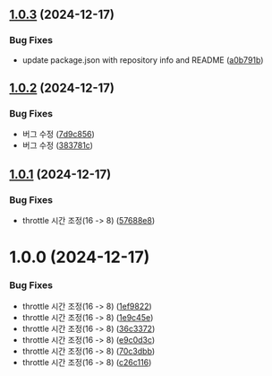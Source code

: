 ## [1.0.3](https://github.com/freechird2/scrollmeter/compare/v1.0.2...v1.0.3) (2024-12-17)


### Bug Fixes

* update package.json with repository info and README ([a0b791b](https://github.com/freechird2/scrollmeter/commit/a0b791b050e92ab678a8f1918d117b02f16adbb4))

## [1.0.2](https://github.com/freechird2/scrollmeter/compare/v1.0.1...v1.0.2) (2024-12-17)


### Bug Fixes

* 버그 수정 ([7d9c856](https://github.com/freechird2/scrollmeter/commit/7d9c8561effd92129df605592beeec8e34e69770))
* 버그 수정 ([383781c](https://github.com/freechird2/scrollmeter/commit/383781c0dbfd225249c095e3f060f6ef8db18604))

## [1.0.1](https://github.com/freechird2/scrollmeter/compare/v1.0.0...v1.0.1) (2024-12-17)


### Bug Fixes

* throttle 시간 조정(16 -> 8) ([57688e8](https://github.com/freechird2/scrollmeter/commit/57688e80b2d359cecef0cd9d5f8cf5f88b391727))

# 1.0.0 (2024-12-17)


### Bug Fixes

* throttle 시간 조정(16 -> 8) ([1ef9822](https://github.com/freechird2/scrollmeter/commit/1ef9822b0c3c4dd3d049a0d470512a19878eab39))
* throttle 시간 조정(16 -> 8) ([1e9c45e](https://github.com/freechird2/scrollmeter/commit/1e9c45e7fd984e60a5e97c23805519589df04ce9))
* throttle 시간 조정(16 -> 8) ([36c3372](https://github.com/freechird2/scrollmeter/commit/36c33720cb72935b3f6077268b3421cbb38f1944))
* throttle 시간 조정(16 -> 8) ([e9c0d3c](https://github.com/freechird2/scrollmeter/commit/e9c0d3c4b8ed06e9b9f0cdf87edfdca1245ec498))
* throttle 시간 조정(16 -> 8) ([70c3dbb](https://github.com/freechird2/scrollmeter/commit/70c3dbb7662c5e374b46e1b7c6bcb9716abd360b))
* throttle 시간 조정(16 -> 8) ([c26c116](https://github.com/freechird2/scrollmeter/commit/c26c11681cba4203140174b96f4ad827cb84ac30))

